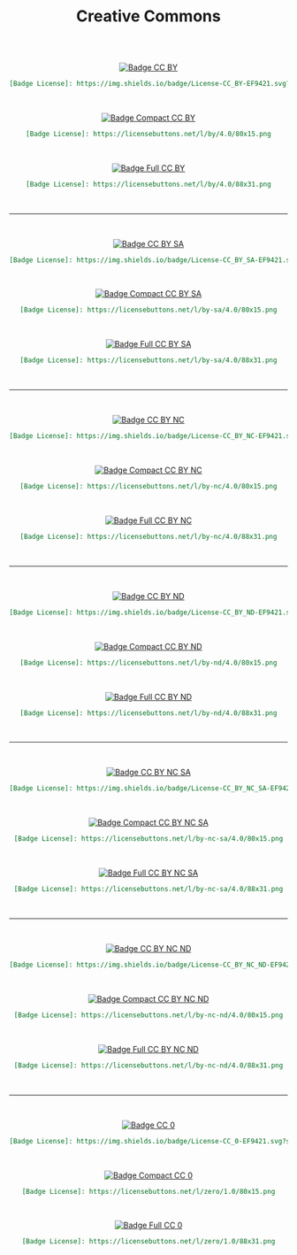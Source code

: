 
<div align = center>

# Creative Commons

<br>
<br>

[![Badge CC BY]][CC BY]

```markdown
[Badge License]: https://img.shields.io/badge/License-CC_BY-EF9421.svg?style=for-the-badge
```

<br>

[![Badge Compact CC BY]][CC BY]

```markdown
[Badge License]: https://licensebuttons.net/l/by/4.0/80x15.png
```

<br>

[![Badge Full CC BY]][CC BY]

```markdown
[Badge License]: https://licensebuttons.net/l/by/4.0/88x31.png
```

<br>

---

<br>

[![Badge CC BY SA]][CC BY SA]

```markdown
[Badge License]: https://img.shields.io/badge/License-CC_BY_SA-EF9421.svg?style=for-the-badge
```

<br>

[![Badge Compact CC BY SA]][CC BY SA]

```markdown
[Badge License]: https://licensebuttons.net/l/by-sa/4.0/80x15.png
```

<br>

[![Badge Full CC BY SA]][CC BY SA]

```markdown
[Badge License]: https://licensebuttons.net/l/by-sa/4.0/88x31.png
```

<br>

---

<br>

[![Badge CC BY NC]][CC BY NC]

```markdown
[Badge License]: https://img.shields.io/badge/License-CC_BY_NC-EF9421.svg?style=for-the-badge
```

<br>

[![Badge Compact CC BY NC]][CC BY NC]

```markdown
[Badge License]: https://licensebuttons.net/l/by-nc/4.0/80x15.png
```

<br>

[![Badge Full CC BY NC]][CC BY NC]

```markdown
[Badge License]: https://licensebuttons.net/l/by-nc/4.0/88x31.png
```

<br>

---

<br>

[![Badge CC BY ND]][CC BY ND]

```markdown
[Badge License]: https://img.shields.io/badge/License-CC_BY_ND-EF9421.svg?style=for-the-badge
```

<br>

[![Badge Compact CC BY ND]][CC BY ND]

```markdown
[Badge License]: https://licensebuttons.net/l/by-nd/4.0/80x15.png
```

<br>

[![Badge Full CC BY ND]][CC BY ND]

```markdown
[Badge License]: https://licensebuttons.net/l/by-nd/4.0/88x31.png
```

<br>

---

<br>

[![Badge CC BY NC SA]][CC BY NC SA]

```markdown
[Badge License]: https://img.shields.io/badge/License-CC_BY_NC_SA-EF9421.svg?style=for-the-badge
```

<br>

[![Badge Compact CC BY NC SA]][CC BY NC SA]

```markdown
[Badge License]: https://licensebuttons.net/l/by-nc-sa/4.0/80x15.png
```

<br>

[![Badge Full CC BY NC SA]][CC BY NC SA]

```markdown
[Badge License]: https://licensebuttons.net/l/by-nc-sa/4.0/88x31.png
```

<br>

---

<br>

[![Badge CC BY NC ND]][CC BY NC ND]

```markdown
[Badge License]: https://img.shields.io/badge/License-CC_BY_NC_ND-EF9421.svg?style=for-the-badge
```

<br>

[![Badge Compact CC BY NC ND]][CC BY NC ND]

```markdown
[Badge License]: https://licensebuttons.net/l/by-nc-nd/4.0/80x15.png
```

<br>

[![Badge Full CC BY NC ND]][CC BY NC ND]

```markdown
[Badge License]: https://licensebuttons.net/l/by-nc-nd/4.0/88x31.png
```

<br>

---

<br>

[![Badge CC 0]][CC 0]

```markdown
[Badge License]: https://img.shields.io/badge/License-CC_0-EF9421.svg?style=for-the-badge
```

<br>

[![Badge Compact CC 0]][CC 0]

```markdown
[Badge License]: https://licensebuttons.net/l/zero/1.0/80x15.png
```

<br>

[![Badge Full CC 0]][CC 0]

```markdown
[Badge License]: https://licensebuttons.net/l/zero/1.0/88x31.png
```

<br>

</div>


<!----------------------------------{ Licenses }------------------------------->

[CC BY NC ND]: https://creativecommons.org/licenses/by-nc-nd/4.0/legalcode
[CC BY NC SA]: https://creativecommons.org/licenses/by-nc-sa/4.0/legalcode
[CC BY SA]: https://creativecommons.org/licenses/by-sa/4.0/legalcode
[CC BY NC]: https://creativecommons.org/licenses/by-nc/4.0/legalcode
[CC BY ND]: https://creativecommons.org/licenses/by-nd/4.0/legalcode
[CC BY]: https://creativecommons.org/licenses/by/4.0/legalcode
[CC 0]: https://creativecommons.org/publicdomain/zero/1.0/legalcode


<!----------------------------------{ Badges }--------------------------------->

[Badge CC BY NC ND]: https://img.shields.io/badge/License-CC_BY_NC_ND-EF9421.svg?style=for-the-badge
[Badge CC BY NC SA]: https://img.shields.io/badge/License-CC_BY_NC_SA-EF9421.svg?style=for-the-badge
[Badge CC BY SA]: https://img.shields.io/badge/License-CC_BY_SA-EF9421.svg?style=for-the-badge
[Badge CC BY NC]: https://img.shields.io/badge/License-CC_BY_NC-EF9421.svg?style=for-the-badge
[Badge CC BY ND]: https://img.shields.io/badge/License-CC_BY_ND-EF9421.svg?style=for-the-badge
[Badge CC BY]: https://img.shields.io/badge/License-CC_BY-EF9421.svg?style=for-the-badge
[Badge CC 0]: https://img.shields.io/badge/License-CC_0-EF9421.svg?style=for-the-badge


<!------------------------------{ Compact Badges }----------------------------->

[Badge Compact CC BY NC ND]: https://licensebuttons.net/l/by-nc-nd/4.0/80x15.png
[Badge Compact CC BY NC SA]: https://licensebuttons.net/l/by-nc-sa/4.0/80x15.png
[Badge Compact CC BY SA]: https://licensebuttons.net/l/by-sa/4.0/80x15.png
[Badge Compact CC BY NC]: https://licensebuttons.net/l/by-nc/4.0/80x15.png
[Badge Compact CC BY ND]: https://licensebuttons.net/l/by-nd/4.0/80x15.png
[Badge Compact CC BY]: https://licensebuttons.net/l/by/4.0/80x15.png
[Badge Compact CC 0]: https://licensebuttons.net/l/zero/1.0/80x15.png


<!-------------------------------{ Full Badges }------------------------------->

[Badge Full CC BY NC ND]: https://licensebuttons.net/l/by-nc-nd/4.0/88x31.png
[Badge Full CC BY NC SA]: https://licensebuttons.net/l/by-nc-sa/4.0/88x31.png
[Badge Full CC BY SA]: https://licensebuttons.net/l/by-sa/4.0/88x31.png
[Badge Full CC BY NC]: https://licensebuttons.net/l/by-nc/4.0/88x31.png
[Badge Full CC BY ND]: https://licensebuttons.net/l/by-nd/4.0/88x31.png
[Badge Full CC BY]: https://licensebuttons.net/l/by/4.0/88x31.png
[Badge Full CC 0]: https://licensebuttons.net/l/zero/1.0/88x31.png

